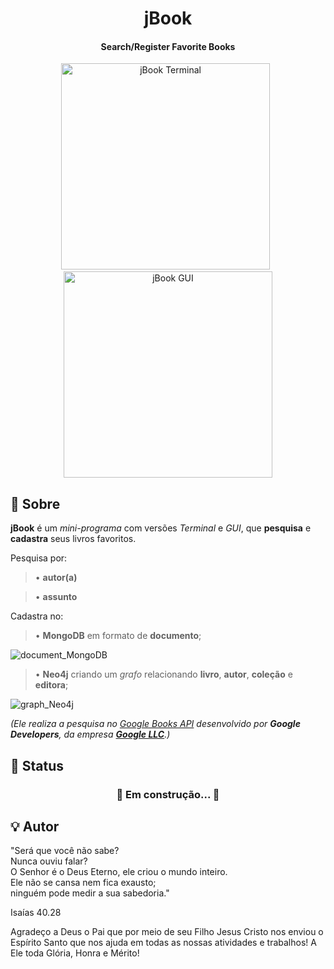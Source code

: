 <h1 align="center">
        jBook
</h1>

<h4 align="center">
  Search/Register Favorite Books
</h4>
<!--
<p align="center">
 <a href="#memo-Sobre">Sobre</a> &nbsp; | &nbsp;
 <a href="#mag_right-Status">Status</a> &nbsp; | &nbsp;
 <a href="#hammer_and_wrench-Tecnologias">Tecnologias</a> &nbsp; | &nbsp;
 <a href="#computer-Pré-requisitos">Pré-requisitos</a> &nbsp; | &nbsp;
 <a href="#heavy_check_mark-Rodando">Rodando...</a> &nbsp; | &nbsp;
 <a href="#man_technologist-Contribuidores">Contribuidores</a> &nbsp; | &nbsp;
 <a href="#bulb-Autor">Autor</a>
</p>
-->
<p align="center">
	<img width=334 height=330 alt="jBook Terminal" src="https://res.cloudinary.com/dfph6kr4e/image/upload/v1672194243/jBook_Terminal-demo_qo2i7l.gif">
	&nbsp;
	<img width=334 height=330 alt="jBook GUI" src="https://res.cloudinary.com/dfph6kr4e/image/upload/v1672194244/jBook_GUI-demo_r6dblc.gif">
</p>

## :memo: Sobre

**jBook** é um *mini-programa* com versões *Terminal* e *GUI*, que **pesquisa** e **cadastra** seus livros favoritos.

Pesquisa por:

 > • **autor(a)**

 > • **assunto**

Cadastra no:

 > • **MongoDB** em formato de **documento**;
 <p>
  <img alt="document_MongoDB" src="https://res.cloudinary.com/dfph6kr4e/image/upload/v1671578815/document_MongoDB_qreyve.png">
 </p>

 > • **Neo4j** criando um *grafo* relacionando **livro**, **autor**, **coleção** e **editora**;
 <p>
  <img alt="graph_Neo4j" src="https://res.cloudinary.com/dfph6kr4e/image/upload/v1671578815/graph_Neo4j_riurvw.png">
 </p>


*(Ele realiza a pesquisa no [Google Books API](https://developers.google.com/books) desenvolvido por **Google Developers**, 
da empresa [**Google LLC**](https://about.google/).)*


## :mag_right: Status



<h3 align="center"> 
	🚧   Em construção...  🚧
</h3>


## :bulb: Autor

<p>
	"Será que você não sabe?</br>
	Nunca ouviu falar?</br>
	O Senhor é o Deus Eterno, ele criou o mundo inteiro.</br>
	Ele não se cansa nem fica exausto;</br>
	ninguém pode medir a sua sabedoria."

Isaías 40.28
</p>


Agradeço a Deus o Pai que por meio de seu Filho Jesus Cristo nos enviou o Espírito Santo que nos ajuda em todas as nossas atividades e trabalhos!
A Ele toda Glória, Honra e Mérito!
